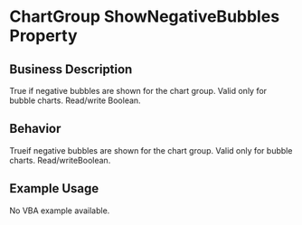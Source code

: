 # ChartGroup ShowNegativeBubbles Property

## Business Description
True if negative bubbles are shown for the chart group. Valid only for bubble charts. Read/write Boolean.

## Behavior
Trueif negative bubbles are shown for the chart group. Valid only for bubble charts. Read/writeBoolean.

## Example Usage
No VBA example available.